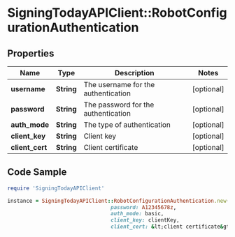 # SigningTodayAPIClient::RobotConfigurationAuthentication

## Properties

Name | Type | Description | Notes
------------ | ------------- | ------------- | -------------
**username** | **String** | The username for the authentication | [optional] 
**password** | **String** | The password for the authentication | [optional] 
**auth_mode** | **String** | The type of authentication | [optional] 
**client_key** | **String** | Client key | [optional] 
**client_cert** | **String** | Client certificate | [optional] 

## Code Sample

```ruby
require 'SigningTodayAPIClient'

instance = SigningTodayAPIClient::RobotConfigurationAuthentication.new(username: jdo,
                                 password: A12345678z,
                                 auth_mode: basic,
                                 client_key: clientKey,
                                 client_cert: &lt;client certificate&gt;)
```


